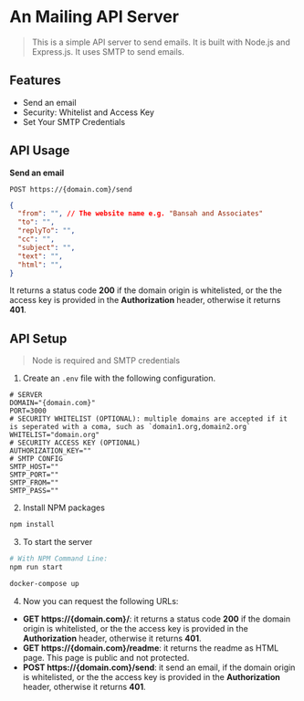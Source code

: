 # An Mailing API Server

> This is a simple API server to send emails. It is built with Node.js and Express.js. It uses SMTP to send emails.

## Features
- Send an email
- Security: Whitelist and Access Key
- Set Your SMTP Credentials

## API Usage

**Send an email**


`POST https://{domain.com}/send`

```json
{
  "from": "", // The website name e.g. "Bansah and Associates"
  "to": "",
  "replyTo": "",
  "cc": "",
  "subject": "",
  "text": "",
  "html": "",
}
```

It returns a status code **200** if the domain origin is whitelisted, or the the access key is provided in the **Authorization** header, otherwise it returns **401**.

## API Setup

> Node is required and SMTP credentials

1. Create an `.env` file with the following configuration. 
```dotenv
# SERVER
DOMAIN="{domain.com}"
PORT=3000
# SECURITY WHITELIST (OPTIONAL): multiple domains are accepted if it is seperated with a coma, such as `domain1.org,domain2.org`
WHITELIST="domain.org"
# SECURITY ACCESS KEY (OPTIONAL)
AUTHORIZATION_KEY=""
# SMTP CONFIG
SMTP_HOST=""
SMTP_PORT=""
SMTP_FROM=""
SMTP_PASS=""
```
2. Install NPM packages
```sh
npm install
```
3. To start the server 
```sh
# With NPM Command Line:
npm run start

docker-compose up
```
4. Now you can request the following URLs:
  - **GET https://{domain.com}/**: it returns a status code **200** if the domain origin is whitelisted, or the the access key is provided in the **Authorization** header, otherwise it returns **401**.
  - **GET https://{domain.com}/readme**: it returns the readme as HTML page. This page is public and not protected.
  - **POST https://{domain.com}/send**: it send an email, if the domain origin is whitelisted, or the the access key is provided in the **Authorization** header, otherwise it returns **401**.
